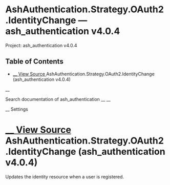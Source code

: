 # AshAuthentication.Strategy.OAuth2.IdentityChange — ash_authentication v4.0.4

Project: ash_authentication v4.0.4

## Table of Contents

- [ __ View Source ](external_link) AshAuthentication.Strategy.OAuth2.IdentityChange (ash_authentication v4.0.4)

__

Search documentation of ash_authentication __ __

__ Settings

#  [ __ View Source ](external_link) AshAuthentication.Strategy.OAuth2.IdentityChange (ash_authentication v4.0.4)

Updates the identity resource when a user is registered.
